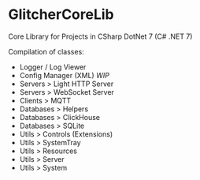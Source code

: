 # GlitcherCoreLib

Core Library for Projects in CSharp DotNet 7 (C# .NET 7)

Compilation of classes: 
- Logger / Log Viewer
- Config Manager (XML) *WIP*
- Servers > Light HTTP Server
- Servers > WebSocket Server
- Clients > MQTT
- Databases > Helpers
- Databases > ClickHouse
- Databases > SQLite
- Utils > Controls (Extensions)
- Utils > SystemTray
- Utils > Resources
- Utils > Server
- Utils > System